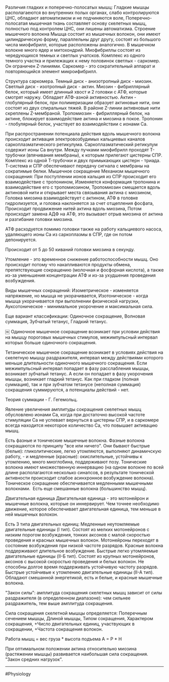 
Различия гладких и поперечно-полосатых мышц:
Гладкие мышцы располагаеются во внутренних полых органах, слабо контролируются ЦНС, обладают автоматизмом и не подчиняются воле,
Поперечно-полосатая мышечная ткань составляет основу скелетных мышц, полностью под контролем ЦНС, они лишены автоматизма.
Строение мышечного волокна
Мышца состоит из мышечных волокон, они имеют цилиндрическую форму, параллельны друг другу, состоят из большого числа миофибрилл, которые расположены аналогично. В мышечном волокне много ядер и митохондрий.
Миофибриллы состоят из чередующихся темных и светлых учатсков. Комплекс из одного темного участка и прилежащих к нему половинок светлых - саркомер. Он ограничен Z-линиями. Саркомер - это сократительный аппарат и повторяющийся элемент микроифибрилл.

Структура саркомера. Темный диск - анизотропный диск - миозин. Светлый диск - изотропный диск - актин. Миозин - фибриллярный белок, который имеет длинный хвост и 2 головки с АТФ, которые смотрят наружу. Обладает АТФ-азной активностью. Актин - глобулярный белок, при полимеризации образует актиновые нити, они состоят из двух спиральных тяжей. В районе Z-линии активновые нити скреплены Z-мембраной. Тропомиозин - фибриллярный белок, на актине, блокирует взаимодействие актина и миозина в покое. Тропонин - глобулярный белок, участвует во взаимодействии с ионами Са.

При распространении потенциала действия вдоль мышечного волокна происходит активация электровозбудимых кальциевых каналов саркоплазматического ретикулума. Саркоплазматический ретикулум содержит ионы Са внутри. Между пучками миофибрилл проходят Т-трубочки (впячивания мембраны), к которым прилегают цистерны СПР. Комплекс из одной Т-трубочки и двух примыкающих цистерн - триада. Т-система и СПР обеспечивают передачу сигнала с мембраны на сократимые белки.
Мышечное сокращение
Механизм мышечного сокращения:
При поступлении ионов кальция из СПР происходит его взаимодействие с тропонином,
Изменяется конформация тропонина и взаимодействие его с тропомиозином, 
Тропомиозин смещается вдоль актиновой нити и открывает места связывания актина с миозином,
Головка миозина взаимодействует с актином,
АТФ в головке гидролизуется, и головка наклоняется за счет отщепления фосфата,
Происходит продвижение нитей актина вдоль миозина,
Потом происходит замена АДФ на АТФ, это вызывает отрыв миозина от актина и разгибание головки миозина.

АТФ расходуется помимо головки также на работу кальциевого насоса, удаляющего ионы Са из саркоплазмы в СПР, где он потом депонируется.

Происходит от 5 до 50 киваний головки миозина в секунду.

Утомление - это временное снижение работоспособности мышц. Оно происходит потому что накапливаются продукты обмена, препятствующие сокращению (молочная и фосфорная кислота), а также из-за уменьшения концентрации АТФ и из-за ухудшения проведения возбуждения.

Виды мышечных сокращений:
Изометрическое - изменяется напряжение, но мышца не укорачивается,
Изотоническое - когда мышца укорачивается при выполнении физической нагрузки,
Ауксотоническое - минимальное укорочение и максимальная сила.

Еще вариант классификации:
Одиночное сокращение,
Волновая суммация,
Зубчатый тетанус,
Гладкий тетанус.

￼
Одиночное мышечное сокращение возникает при условии действия на мышцу пороговых мышечных стимулов, межимпульсный интервал которых больше одиночного сокращения.

Тетаническое мышечное сокращение возникает в условиях действия на скелетную мышцу раздражителя, интервал между действиями которого меньше длительности одиночного мышечного сокращения. Если межимпульсный интервал попадает в фазу расслабления мышцы, возникает зубчатый тетанус. А если он попадает в фазу укорочения мышцы, возникает гладкий тетанус. Как при гладком (полная суммация), так и при зубчатом тетанусе (неполная суммация) сокращения суммируются, а потенциалы действий - нет.

Теория суммации - Г. Гегемольц.

Явление увеличения амплитуды сокращения скелетных мышц обусловлено ионами Са, когда при достаточно высокой частоте стимуляции Са не успевает вернуться в цистерны СПР, и в саркомере всегда находится некоторое количество Са, что повышает активацию мышц.

Есть фазные и тонические мышечные волокна. Фазные волокна сокращаются по принципу "все или ничего". Они бывают быстрые (белые): гликолитические, легко утомляются, выполняют динамичскую работу, - и медленные (красные): окислительные, устойчивы к утомлению, много миоглобина, поддерживают позу. Тонические волокна имеют множественную иннервацию (на одном волокне по всей длине располагаются несколько синапсов, в результате тонической активности происходит слабое асинхронное возбуждение волокна). Тоническое сокращение обеспечивается медленными мышечными волокнами.  Есть еще смешанные волокна (большинство мышц).

Двигательная единица
Двигательная единица - это мотонейрон и мышечные волокна, которые он иннервирует. Чем точнее необходимо движение, которое обеспечивает двигательная единица, тем меньше в ней мышечных волокон.

Есть 3 типа двигательных единиц:
Медленные неутомляемые двигательные единицы (I тип). Состоят из мелких мотонейронов с низким порогом возбуждения, тонких аксонов с малой скоростью проведения и красных мышечных волокон. Мотонейроны переходят в состояние возбуждения при низкой частоте разрядов. Красные волокна поддерживают длительное возбуждение.
Быстрые легко утомляемые двигательные единицы (II-Б тип). Состоят из крупных мотонейронов, аксонов с высокой скоростью проведения и белых волокон. Не способны долгое время поддерживать устойчивую частоту разрядов. 
Быстрые устойчивые к утомлению двигательные единицы (II-A тип). Обладают смешанной энергетикой, есть и белые, и красные мышечные волокна. 

"Закон силы": амплитуда сокращения скелетных мышц зависит от силы раздражителя (в определенном диапазоне): чем сильнее раздражитель, тем выше амплитуда сокращения.

Сила сокращения скелетной мышцы определяется:
Поперечным сечением мышцы,
Длиной мышцы,
Типом сокращения,
Характером сокращения,
+Число двигательных единиц, участвующих в сокращении,
+Частота сокращения волокон.

Работа мышц = вес груза * высота подъема
А = Р * Н

При оптимальном положении актина относительно миозина (растяжении мышцы) развивается наибольшая сила сокращения. "Закон средних нагрузок".

---
#Physiology 